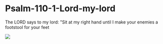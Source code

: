 # Psalm-110-1-Lord-my-lord
The LORD says to my lord: "Sit at my right hand until I make your enemies a footstool for your feet

![](https://i.pinimg.com/originals/76/62/3e/76623ef818da716ffbf3238893178344.jpg)

